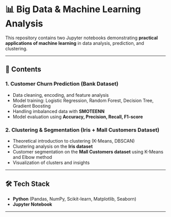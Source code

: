 # 📊 Big Data & Machine Learning Analysis

This repository contains two Jupyter notebooks demonstrating **practical applications of machine learning** in data analysis, prediction, and clustering.

---

## 🔑 Contents

### 1. Customer Churn Prediction (Bank Dataset)
- Data cleaning, encoding, and feature analysis  
- Model training: Logistic Regression, Random Forest, Decision Tree, Gradient Boosting  
- Handling imbalanced data with **SMOTEENN**  
- Model evaluation using **Accuracy, Precision, Recall, F1-score**

### 2. Clustering & Segmentation (Iris + Mall Customers Dataset)
- Theoretical introduction to clustering (K-Means, DBSCAN)  
- Clustering analysis on the **Iris dataset**  
- Customer segmentation on the **Mall Customers dataset** using K-Means and Elbow method  
- Visualization of clusters and insights  

---

## 🛠️ Tech Stack
- **Python** (Pandas, NumPy, Scikit-learn, Matplotlib, Seaborn)  
- **Jupyter Notebook**  

---
